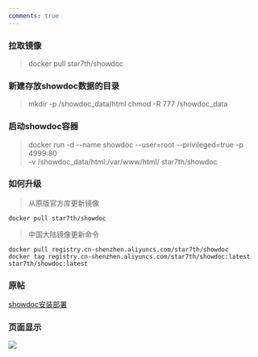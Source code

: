 ```yaml
---
comments: true
---
```


### 拉取镜像

> docker pull star7th/showdoc 

### 新建存放showdoc数据的目录

> mkdir -p /showdoc_data/html
chmod  -R 777 /showdoc_data

### 启动showdoc容器

> docker run -d --name showdoc --user=root --privileged=true -p 4999:80 \
-v /showdoc_data/html:/var/www/html/ star7th/showdoc

### 如何升级

> 从原版官方库更新镜像

`
docker pull star7th/showdoc
`

> 中国大陆镜像更新命令

```
docker pull registry.cn-shenzhen.aliyuncs.com/star7th/showdoc
docker tag registry.cn-shenzhen.aliyuncs.com/star7th/showdoc:latest star7th/showdoc:latest
```


### 原帖

[showdoc安装部署](https://blog.csdn.net/jialiu111111/article/details/120102227)


### 页面显示

![](https://cdn.staticaly.com/gh/codeslive/images-pages@main/2022/202211050830370.webp)

<br>
<script src="https://giscus.app/client.js"
        data-repo="Codeslive/giscus"
        data-repo-id="R_kgDOIYYAGg"
        data-category-id="DIC_kwDOIYYAGs4CSZj8"
        data-mapping="pathname"
        data-strict="0"
        data-reactions-enabled="1"
        data-emit-metadata="1"
        data-input-position="top"
        data-theme="preferred_color_scheme"
        data-lang="zh-CN"
        data-loading="lazy"
        crossorigin="anonymous"
        async>
</script>